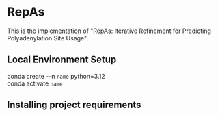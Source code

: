 # RepAs
This is the implementation of "RepAs: Iterative Refinement for Predicting Polyadenylation Site Usage".

## Local Environment Setup
conda create --n `name` python=3.12 \
conda activate `name`

## Installing project requirements
